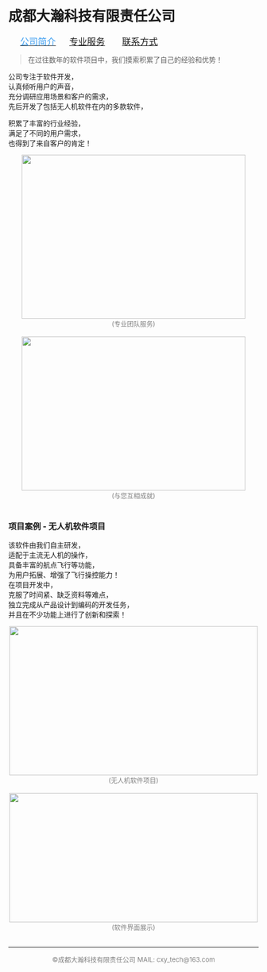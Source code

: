# 成都大瀚科技有限责任公司

&nbsp; &nbsp;&nbsp; &nbsp;<a href="https://gigantic-tech.github.io/gigantic-tech/"><font color=#3A9CF0 size=4>公司简介</font></a>&nbsp; &nbsp;<font color=#3A9CF0 size=4>&nbsp; &nbsp;<a href="https://gigantic-tech.github.io/gigantic-tech/service/">专业服务</a>&nbsp; &nbsp;</font>  <font color=#3A9CF0 size=4>&nbsp; &nbsp;<a href="https://gigantic-tech.github.io/gigantic-tech/contact/">联系方式</a>&nbsp; &nbsp;</font> 

> 在过往数年的软件项目中，我们摸索积累了自己的经验和优势！
  
公司专注于软件开发，  
认真倾听用户的声音，  
充分调研应用场景和客户的需求，   
先后开发了包括无人机软件在内的多款软件，
  
积累了丰富的行业经验，  
满足了不同的用户需求，  
也得到了来自客户的肯定！  

<center>
<img src="https://gigantic-tech.github.io/gigantic-tech/3.jpg" width=450 height=330 />  
<br><font color=gray size=2>(专业团队服务)</font><br><br>  
</center> 
   
<center>
<img src="https://gigantic-tech.github.io/gigantic-tech/4.jpg" width=450 height=310 />  
<br><font color=gray size=2>(与您互相成就)</font><br><br>  
</center> 

  
  
### 项目案例  -  无人机软件项目
  
该软件由我们自主研发，  
适配于主流无人机的操作，  
具备丰富的航点飞行等功能，  
为用户拓展、增强了飞行操控能力！  
在项目开发中，  
克服了时间紧、缺乏资料等难点，  
独立完成从产品设计到编码的开发任务，  
并且在不少功能上进行了创新和探索！  
  
  
<center>
<img src="https://gigantic-tech.github.io/gigantic-tech/5.jpg" width=500 height=300 />  
<br><font color=gray size=2>(无人机软件项目)</font><br><br>  
</center> 
   
<center>
<img src="https://gigantic-tech.github.io/gigantic-tech/6.jpg" width=500 height=260 />  
<br><font color=gray size=2>(软件界面展示)</font><br><br>  
</center> 



---  
<center><font color=gray size=2> ©成都大瀚科技有限责任公司  MAIL: cxy_tech@163.com  </font></center>
